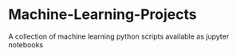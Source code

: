 # Machine-Learning-Projects
A collection of machine learning python scripts available as jupyter notebooks 
